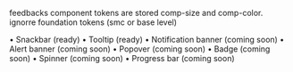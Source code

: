 feedbacks component tokens are stored comp-size and comp-color. ignorre foundation tokens (smc or base level)

• Snackbar (ready)
• Tooltip (ready)
• Notification banner (coming soon)
• Alert banner (coming soon)
• Popover (coming soon)
• Badge (coming soon)
• Spinner (coming soon)
• Progress bar (coming soon)